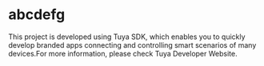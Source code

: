 # abcdefg
This project is developed using Tuya SDK, which enables you to quickly develop branded apps connecting and controlling smart scenarios of many devices.For more information, please check Tuya Developer Website.
